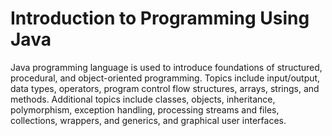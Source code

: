 # Introduction to Programming Using Java
 
<p>Java programming language is used to introduce foundations of structured, procedural, and object-oriented programming. Topics include input/output, data types, operators, program control flow structures, arrays, strings, and methods. Additional topics include classes, objects, inheritance, polymorphism, exception handling, processing streams and files, collections, wrappers, and generics, and graphical user interfaces.</p>